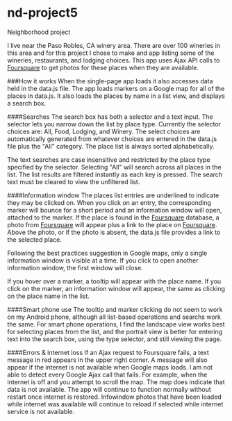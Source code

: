 # nd-project5
Neighborhood project

I live near the Paso Robles, CA winery area. There are over 100 wineries in this area and for this project I chose to make and app listing some of the wineries, restaurants, and lodging choices. This app uses Ajax API calls to [Foursquare](https://foursquare.com/) to get photos for these places when they are available. 

###How it works
When the single-page app loads it also accesses data held in the data.js file. The app loads markers on a Google map for all of the places in data.js. It also loads the places by name in a list view, and displays a search box. 

####Searches
The search box has both a selector and a text input. The selector lets you narrow down the list by place type. Currently the selector choices are: All, Food, Lodging, and Winery. The select choices are automatically generated from whatever choices are entered in the data.js file plus the "All" category. The place list is always sorted alphabetically. 

The text searches are case insensitive and restricted by the place type specified by the selector. Selecting "All" will search across all places in the list. The list results are filtered instantly as each key is pressed. The search text must be cleared to view the unfiltered list. 

####Information window
The places list entries are underlined to indicate they may be clicked on. When you click on an entry, the corresponding marker will bounce for a short period and an information window will open, attached to the marker. If the place is found in the [Foursquare](https://foursquare.com/) database, a photo from [Foursquare](https://foursquare.com/) will appear plus a link to the place on [Foursquare](https://foursquare.com/). Above the photo, or if the photo is absent, the data.js file provides a link to the selected place. 

Following the best practices suggestion in Google maps, only a single information window is visible at a time. If you click to open another information window, the first window will close. 

If you hover over a marker, a tooltip will appear with the place name. If you click on the marker, an information window will appear, the same as clicking on the place name in the list. 

####Smart phone use
The tooltip and marker clicking do not seem to work on my Android phone, although all list-based operations and searchs work the same. For smart phone operations, I find the landscape view works best for selecting places from the list, and the portrait view is better for entering text into the search box, using the type selector, and still viewing the page. 

####Errors & internet loss
If an Ajax request to Foursquare fails, a text message in red appears in the upper right corner. A message will also appear if the internet is not available when Google maps loads. I am not able to detect every Google Ajax call that fails. For example, when the internet is off and you attempt to scroll the map. The map does indicate that data is not available. The app will continue to function normally without restart once internet is restored. Infowindow photos that have been loaded while internet was available will continue to reload if selected while internet service is not available. 
